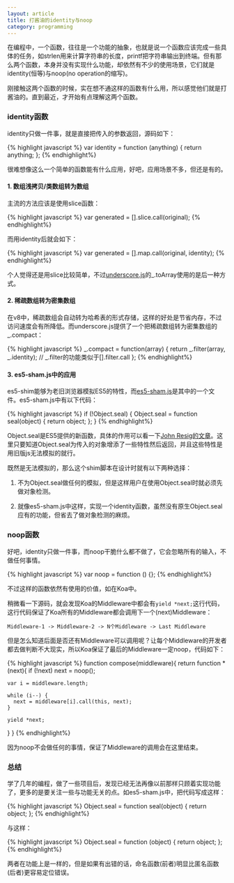 ```yaml
---
layout: article
title: 打酱油的identity与noop
category: programming
---
```


在编程中，一个函数，往往是一个功能的抽象，也就是说一个函数应该完成一些具体的任务，如strlen用来计算字符串的长度，printf把字符串输出到终端。但有那么两个函数，本身并没有实现什么功能，却依然有不少的使用场景，它们就是identity(恒等)与noop(no operation的缩写)。

刚接触这两个函数的时候，实在想不通这样的函数有什么用，所以感觉他们就是打酱油的。直到最近，才开始有点理解这两个函数。

### identity函数

identity只做一件事，就是直接把传入的参数返回，源码如下：

{% highlight javascript %}
var identity = function (anything) {
  return anything;
};
{% endhighlight%}

很难想像这么一个简单的函数能有什么应用，好吧，应用场景不多，但还是有的。

#### 1. 数组浅拷贝/类数组转为数组

主流的方法应该是使用slice函数：

{% highlight javascript %}
var generated = [].slice.call(original);
{% endhighlight%}

而用identity后就会如下：

{% highlight javascript %}
var generated = [].map.call(original, identity);
{% endhighlight%}

个人觉得还是用slice比较简单，不过[underscore.js](https://github.com/jashkenas/underscore/blob/master/underscore.js)的_.toArray使用的是后一种方式。

#### 2. 稀疏数组转为密集数组

在v8中，稀疏数组会自动转为哈希表的形式存储，这样的好处是节省内存，不过访问速度会有所降低。而underscore.js提供了一个把稀疏数组转为密集数组的_.compact：

{% highlight javascript %}
_.compact = function(array) {
  return _.filter(array, _.identity); // _.filter的功能类似于[].filter.call
};
{% endhighlight%}

#### 3. es5-sham.js中的应用

es5-shim能够为老旧浏览器模拟ES5的特性，而[es5-sham.js](https://github.com/es-shims/es5-shim/blob/master/es5-sham.js)是其中的一个文件。es5-sham.js中有以下代码：

{% highlight javascript %}
if (!Object.seal) {
  Object.seal = function seal(object) {
    return object;
  };
}
{% endhighlight%}

Object.seal是ES5提供的新函数，具体的作用可以看一下[John Resig的文章](http://ejohn.org/blog/ecmascript-5-objects-and-properties/)。这里只要知道Object.seal为传入的对象增添了一些特性然后返回，并且这些特性是用旧版js无法模拟的就行。

既然是无法模拟的，那么这个shim脚本在设计时就有以下两种选择：

1. 不为Object.seal做任何的模拟，但是这样用户在使用Object.seal时就必须先做对象检测。

2. 就像es5-sham.js中这样，实现一个identity函数，虽然没有原生Object.seal应有的功能，但省去了做对象检测的麻烦。

### noop函数

好吧，identity只做一件事，而noop干脆什么都不做了，它会忽略所有的输入，不做任何事情。

{% highlight javascript %}
var noop = function () {};
{% endhighlight%}

不过这样的函数依然有使用的价值，如在Koa中。

稍微看一下源码，就会发现Koa的Middleware中都会有`yield *next;`这行代码，这行代码保证了Koa所有的Middleware都会调用下一个(next)Middleware：

`Middleware-1 -> Middleware-2 -> N个Middleware -> Last Middleware`

但是怎么知道后面是否还有Middleware可以调用呢？让每个Middleware的开发者都去做判断不大现实，所以Koa保证了最后的Middleware一定noop，代码如下：

{% highlight javascript %}
function compose(middleware){
  return function *(next){
    if (!next) next = noop();

    var i = middleware.length;

    while (i--) {
      next = middleware[i].call(this, next);
    }

    yield *next;
  }
}
{% endhighlight%}

因为noop不会做任何的事情，保证了Middleware的调用会在这里结束。

### 总结

学了几年的编程，做了一些项目后，发现已经无法再像以前那样只顾着实现功能了，更多的是要关注一些与功能无关的点。如es5-sham.js中，把代码写成这样：

{% highlight javascript %}
Object.seal = function seal(object) {
  return object;
};
{% endhighlight%}

与这样：

{% highlight javascript %}
Object.seal = function (object) {
  return object;
};
{% endhighlight%}

两者在功能上是一样的，但是如果有出错的话，命名函数(前者)明显比匿名函数(后者)更容易定位错误。
